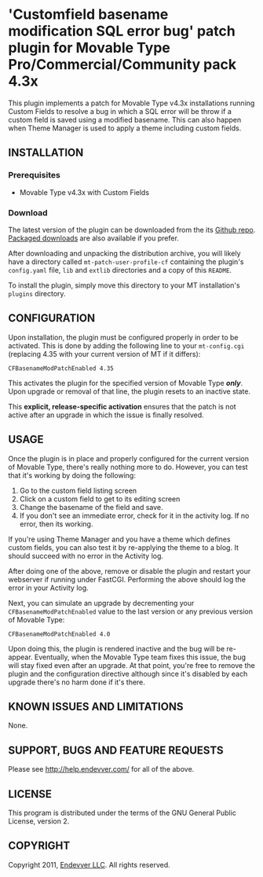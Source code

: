 # 'Customfield basename modification SQL error bug' patch plugin for Movable Type Pro/Commercial/Community pack 4.3x #

This plugin implements a patch for Movable Type v4.3x installations running Custom Fields to resolve a bug in which a SQL error will be throw if a custom field is saved using a modified basename.  This can also happen when Theme Manager is used to apply a theme including custom fields.

## INSTALLATION ##

### Prerequisites ###

* Movable Type v4.3x with Custom Fields

### Download ###

The latest version of the plugin can be downloaded from the its
[Github repo][]. [Packaged downloads][] are also available if you prefer.

After downloading and unpacking the distribution archive, you will likely have
a directory called `mt-patch-user-profile-cf` containing the plugin's
`config.yaml` file, `lib` and `extlib` directories and a copy of this
`README`.

To install the plugin, simply move this directory to your MT installation's `plugins` directory.

[Github repo]: https://github.com/endevver/mt-patch-cf-save-sql-error
[Packaged downloads]:
 https://github.com/endevver/mt-patch-cf-save-sql-error/downloads

## CONFIGURATION ##

Upon installation, the plugin must be configured properly in order to be
activated. This is done by adding the following line to your `mt-config.cgi`
(replacing 4.35 with your current version of MT if it differs):

    CFBasenameModPatchEnabled 4.35

This activates the plugin for the specified version of Movable Type
***only***. Upon upgrade or removal of that line, the plugin resets to an
inactive state. 

This **explicit, release-specific activation** ensures that the
patch is not active after an upgrade in which the issue is finally resolved.

## USAGE ##

Once the plugin is in place and properly configured for the current version of
Movable Type, there's really nothing more to do. However, you can test that
it's working by doing the following:

   1. Go to the custom field listing screen
   2. Click on a custom field to get to its editing screen
   3. Change the basename of the field and save.
   4. If you don't see an immediate error, check for it in the activity log.
      If no error, then its working.

If you're using Theme Manager and you have a theme which defines custom fields, you can also test it by re-applying the theme to a blog.  It should succeed with no error in the Activity log.

After doing one of the above, remove or disable the plugin and restart your webserver if running under FastCGI.  Performing the above should log the error in your Activity log.

Next, you can simulate an upgrade by decrementing your
`CFBasenameModPatchEnabled` value to the last version or any previous version
of Movable Type:

    CFBasenameModPatchEnabled 4.0

Upon doing this, the plugin is rendered inactive and the bug will be
re-appear. Eventually, when the Movable Type team fixes this issue, the bug
will stay fixed even after an upgrade. At that point, you're free to remove
the plugin and the configuration directive although since it's disabled by
each upgrade there's no harm done if it's there.

<!--
-----------------------------------------------------------------------------
-->


## KNOWN ISSUES AND LIMITATIONS ##

None.

<!--
-----------------------------------------------------------------------------
-->

## SUPPORT, BUGS AND FEATURE REQUESTS ##

Please see <http://help.endevver.com/> for all of the above.

<!--
-----------------------------------------------------------------------------
-->

## LICENSE ##

This program is distributed under the terms of the GNU General Public License,
version 2.

<!--
-----------------------------------------------------------------------------
-->

## COPYRIGHT ##

Copyright 2011, [Endevver LLC](http://endevver.com). All rights reserved.


